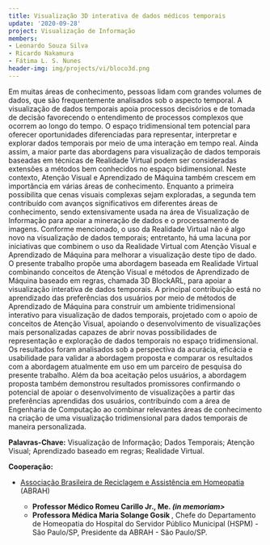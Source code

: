 ```yaml
---
title: Visualização 3D interativa de dados médicos temporais
update: '2020-09-28'
project: Visualização de Informação
members:
- Leonardo Souza Silva
- Ricardo Nakamura
- Fátima L. S. Nunes
header-img: img/projects/vi/bloco3d.png
---
```


Em muitas áreas de conhecimento, pessoas lidam com grandes volumes de dados, que são frequentemente analisados sob o aspecto temporal. A visualização de dados temporais apoia processos decisórios e de tomada de decisão favorecendo o entendimento de processos complexos que ocorrem ao longo do tempo. O espaço tridimensional tem potencial para oferecer oportunidades diferenciadas para representar, interpretar e explorar dados temporais por meio de uma interação em tempo real. Ainda assim, a maior parte das abordagens para visualização de dados temporais baseadas em técnicas de Realidade Virtual podem ser consideradas extensões a métodos bem conhecidos no espaço bidimensional. Neste contexto, Atenção Visual e Aprendizado de Máquina também crescem em importância em várias áreas de conhecimento. Enquanto a primeira possibilita que cenas visuais complexas sejam exploradas, a segunda tem contribuído com avanços significativos em diferentes áreas de conhecimento, sendo extensivamente usada na área de Visualização de Informação para apoiar a mineração de dados e o processamento de imagens. Conforme mencionado, o uso da Realidade Virtual não é algo novo na visualização de dados temporais; entretanto, há uma lacuna por iniciativas que combinem o uso da Realidade Virtual com Atenção Visual e Aprendizado de Máquina para melhorar a visualização deste tipo de dado. O presente trabalho propõe uma abordagem baseada em Realidade Virtual combinando conceitos de Atenção Visual e métodos de Aprendizado de Máquina baseado em regras, chamada 3D BlockARL, para apoiar a visualização interativa de dados temporais. A principal contribuição está no aprendizado das preferências dos usuários por meio de métodos de Aprendizado de Máquina para construir um ambiente tridimensional interativo para visualização de dados temporais, projetado com o apoio de conceitos de Atenção Visual, apoiando o desenvolvimento de visualizações mais personalizadas capazes de abrir novas possibilidades de representação e exploração de dados temporais no espaço tridimensional. Os resultados foram analisados sob a perspectiva da acurácia, eficácia e usabilidade para validar a abordagem proposta e comparar os resultados com a abordagem atualmente em uso em um parceiro de pesquisa do presente trabalho. Além da boa aceitação pelos usuários, a abordagem proposta também demonstrou resultados promissores confirmando o potencial de apoiar o desenvolvimento de visualizações a partir das preferências aprendidas dos usuários, contribuindo com a área de Engenharia de Computação ao combinar relevantes áreas de conhecimento na criação de uma visualização tridimensional para dados temporais de maneira personalizada.

<B>Palavras-Chave:</B> Visualização de Informação; Dados Temporais; Atenção Visual; Aprendizado baseado em regras;  Realidade Virtual.

<B>Cooperação:</B>

<UL>
  <LI> <a href="http://www.abrah.org.br/">Associação Brasileira de Reciclagem e Assistência em Homeopatia</a> (ABRAH) </LI>
  <UL> 
    <LI> <B>Professor Médico Romeu Carillo Jr., Me. <I> (in memoriam> </I></B> </LI>
    <LI> <B>Professora Médica Maria Solange Gosik </B>, Chefe do Departamento de Homeopatia do Hospital do Servidor Público Municipal (HSPM) - São Paulo/SP, Presidente da ABRAH - São Paulo/SP.</LI>
  </UL>
</UL>

<BR>

<CENTER>
<object style="width:100%;height:100%;width: 820px; height: 461.25px; float: none; clear: both; margin: 2px auto;" data="https://www.youtube.com/embed/e8JO8ZSI7dg"> 
</object>
</CENTER>
